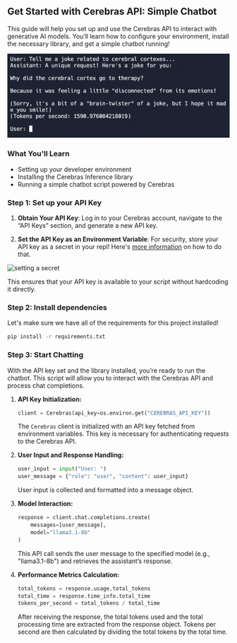 ## Get Started with Cerebras API: Simple Chatbot

This guide will help you set up and use the Cerebras API to interact with generative AI models. You’ll learn how to configure your environment, install the necessary library, and get a simple chatbot running!

![finished product](image.png)

### What You'll Learn

- Setting up your developer environment
- Installing the Cerebras Inference library
- Running a simple chatbot script powered by Cerebras

### Step 1: Set up your API Key

1. **Obtain Your API Key**: Log in to your Cerebras account, navigate to the “API Keys” section, and generate a new API key.

2. **Set the API Key as an Environment Variable**: For security, store your API key as a secret in your repl! Here's [more information](https://docs.replit.com/replit-workspace/workspace-features/secrets) on how to do that.

![setting a secret](https://gist.github.com/user-attachments/assets/25a2741e-859f-4ba3-a105-a78435e89fb4.png)

   This ensures that your API key is available to your script without hardcoding it directly.

### Step 2: Install dependencies

Let's make sure we have all of the requirements for this project installed!
```bash
pip install -r requirements.txt
```

### Step 3: Start Chatting

With the API key set and the library installed, you’re ready to run the chatbot. This script will allow you to interact with the Cerebras API and process chat completions.

1. **API Key Initialization:**
   ```python
   client = Cerebras(api_key=os.environ.get("CEREBRAS_API_KEY"))
   ```
   The `Cerebras` client is initialized with an API key fetched from environment variables. This key is necessary for authenticating requests to the Cerebras API.

2. **User Input and Response Handling:**
   ```python
   user_input = input("User: ")
   user_message = {"role": "user", "content": user_input}
   ```
   User input is collected and formatted into a message object.

3. **Model Interaction:**
   ```python
   response = client.chat.completions.create(
       messages=[user_message],
       model="llama3.1-8b"
   )
   ```
   This API call sends the user message to the specified model (e.g., "llama3.1-8b") and retrieves the assistant’s response.

4. **Performance Metrics Calculation:**
   ```python
   total_tokens = response.usage.total_tokens
   total_time = response.time_info.total_time
   tokens_per_second = total_tokens / total_time
   ```
   After receiving the response, the total tokens used and the total processing time are extracted from the response object. Tokens per second are then calculated by dividing the total tokens by the total time.